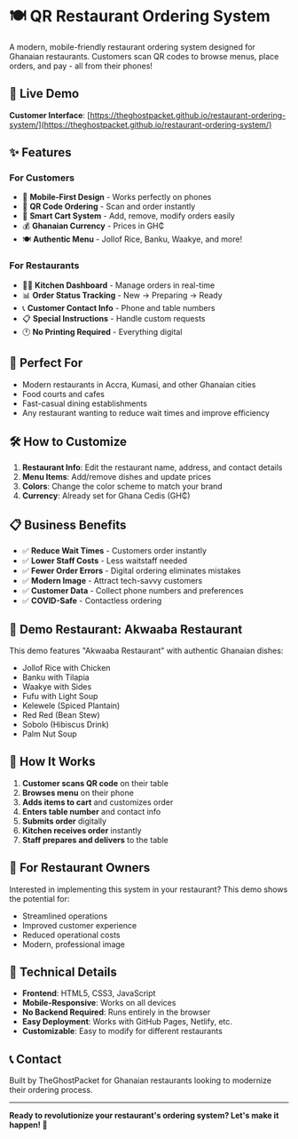 # 🍽️ QR Restaurant Ordering System

A modern, mobile-friendly restaurant ordering system designed for Ghanaian restaurants. Customers scan QR codes to browse menus, place orders, and pay - all from their phones!

## 🚀 Live Demo

**Customer Interface**: [https://theghostpacket.github.io/restaurant-ordering-system/](https://theghostpacket.github.io/restaurant-ordering-system/)

## ✨ Features

### For Customers
- 📱 **Mobile-First Design** - Works perfectly on phones
- 🎯 **QR Code Ordering** - Scan and order instantly
- 🛒 **Smart Cart System** - Add, remove, modify orders easily
- 💰 **Ghanaian Currency** - Prices in GH₵
- 🍽️ **Authentic Menu** - Jollof Rice, Banku, Waakye, and more!

### For Restaurants
- 👨‍🍳 **Kitchen Dashboard** - Manage orders in real-time
- 📊 **Order Status Tracking** - New → Preparing → Ready
- 📞 **Customer Contact Info** - Phone and table numbers
- 📋 **Special Instructions** - Handle custom requests
- 🕐 **No Printing Required** - Everything digital

## 🎯 Perfect For

- Modern restaurants in Accra, Kumasi, and other Ghanaian cities
- Food courts and cafes
- Fast-casual dining establishments
- Any restaurant wanting to reduce wait times and improve efficiency

## 🛠️ How to Customize

1. **Restaurant Info**: Edit the restaurant name, address, and contact details
2. **Menu Items**: Add/remove dishes and update prices
3. **Colors**: Change the color scheme to match your brand
4. **Currency**: Already set for Ghana Cedis (GH₵)

## 📋 Business Benefits

- ✅ **Reduce Wait Times** - Customers order instantly
- ✅ **Lower Staff Costs** - Less waitstaff needed
- ✅ **Fewer Order Errors** - Digital ordering eliminates mistakes
- ✅ **Modern Image** - Attract tech-savvy customers
- ✅ **Customer Data** - Collect phone numbers and preferences
- ✅ **COVID-Safe** - Contactless ordering

## 🎨 Demo Restaurant: Akwaaba Restaurant

This demo features "Akwaaba Restaurant" with authentic Ghanaian dishes:
- Jollof Rice with Chicken
- Banku with Tilapia
- Waakye with Sides
- Fufu with Light Soup
- Kelewele (Spiced Plantain)
- Red Red (Bean Stew)
- Sobolo (Hibiscus Drink)
- Palm Nut Soup

## 📱 How It Works

1. **Customer scans QR code** on their table
2. **Browses menu** on their phone
3. **Adds items to cart** and customizes order
4. **Enters table number** and contact info
5. **Submits order** digitally
6. **Kitchen receives order** instantly
7. **Staff prepares and delivers** to the table

## 💼 For Restaurant Owners

Interested in implementing this system in your restaurant? This demo shows the potential for:
- Streamlined operations
- Improved customer experience  
- Reduced operational costs
- Modern, professional image

## 🔧 Technical Details

- **Frontend**: HTML5, CSS3, JavaScript
- **Mobile-Responsive**: Works on all devices
- **No Backend Required**: Runs entirely in the browser
- **Easy Deployment**: Works with GitHub Pages, Netlify, etc.
- **Customizable**: Easy to modify for different restaurants

## 📞 Contact

Built by TheGhostPacket for Ghanaian restaurants looking to modernize their ordering process.

---

**Ready to revolutionize your restaurant's ordering system? Let's make it happen! 🚀**